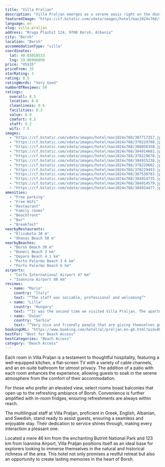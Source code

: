 ```yaml
---
title: "Villa Praljan"
description: "Villa Praljan emerges as a serene oasis right on the doorstep of Borsh Beach, offering guests a unique blend of convenience and tranquility."
featuredImage: "https://cf.bstatic.com/xdata/images/hotel/max1024x768/307717357.jpg?k=7ff6ee9cd079f0a8742aab15807f46c3d1b5ff2296661e0bfedf3b62746c9686&o=&hp=1"
language: en
slug: villa-praljan
address: "Rruga Plazhit 124, 9708 Borsh, Albania"
city: "Borsh"
location: "Borsh"
accommodationType: "villa"
coordinates:
  lat: 40.03018533
  lng: 19.86998899
price: "US$35"
priceFrom: 35
starRating: 3
rating: 8.5
ratingWords: "Very Good"
numberOfReviews: 56
ratings:
  overall: 8.5
  location: 8.8
  cleanliness: 8.6
  facilities: 8.3
  value: 8.9
  comfort: 8.5
  staff: 9.2
  wifi: 7.5
images:
  - "https://cf.bstatic.com/xdata/images/hotel/max1024x768/307717357.jpg?k=7ff6ee9cd079f0a8742aab15807f46c3d1b5ff2296661e0bfedf3b62746c9686&o=&hp=1"
  - "https://cf.bstatic.com/xdata/images/hotel/max1024x768/370229708.jpg?k=be7838153207dc2b33a21bc6392cd1466d9421f14cb267f68c742c79a4bcbbe4&o=&hp=1"
  - "https://cf.bstatic.com/xdata/images/hotel/max1024x768/308050358.jpg?k=d192a6dfb7d92cd3be23c9af228136c3ee4da6f481b34df54e71ebf58ac1aa54&o=&hp=1"
  - "https://cf.bstatic.com/xdata/images/hotel/max1024x768/384914681.jpg?k=0e87c0b0d112bc5d3d576219f3a3e7779fcbc8818dcbf7ada8c56283b063b41d&o=&hp=1"
  - "https://cf.bstatic.com/xdata/images/hotel/max1024x768/370229670.jpg?k=866e40d3c59a2db8c5e8465f1ce551f7fcd95f46672d5d96c4f43e52a4fe95e9&o=&hp=1"
  - "https://cf.bstatic.com/xdata/images/hotel/max1024x768/384915238.jpg?k=e085d0f52be1613ad88a3a1feedaeb115929415330894bb868be9443e4e02630&o=&hp=1"
  - "https://cf.bstatic.com/xdata/images/hotel/max1024x768/370229602.jpg?k=ed96a793876d7a0b6a0ce997aec203b3b90a90d5537b224da1c2c46ed670313b&o=&hp=1"
  - "https://cf.bstatic.com/xdata/images/hotel/max1024x768/370229493.jpg?k=b982ddc0664e5a91331b214d3c593c5dffd768974798bc2ce3faa6b0f19fbea4&o=&hp=1"
  - "https://cf.bstatic.com/xdata/images/hotel/max1024x768/307530783.jpg?k=0f0c60740eeb3928ed57e5ab80a8e1cf559ab1cd1a0770b378395499f8714f04&o=&hp=1"
  - "https://cf.bstatic.com/xdata/images/hotel/max1024x768/384914735.jpg?k=53bb236105f9521473074ae361bf8d21fc50dbbacf4ed0f396986533632868e5&o=&hp=1"
  - "https://cf.bstatic.com/xdata/images/hotel/max1024x768/384914579.jpg?k=efdde6a64d39103259c08a1cb86219862810f6f089c0fc4e663eec462efedbd9&o=&hp=1"
  - "https://cf.bstatic.com/xdata/images/hotel/max1024x768/384914477.jpg?k=15f8d4847352055097c5d5b4849314b8675249f93973ab53c78c56c9e167bc5a&o=&hp=1"
amenities:
  - "Free parking"
  - "Free WiFi"
  - "Restaurant"
  - "Family rooms"
  - "Beachfront"
  - "Bar"
  - "Breakfast"
nearbyRestaurants:
  - "Elisabeta 20 m"
  - "Ohanas Beach 50 m"
nearbyBeaches:
  - "Borsh Beach 30 m"
  - "Buneci Beach 3 km"
  - "Qeparo Beach 4.1 km"
  - "Porto Palermo Beach 3 6 km"
  - "Porto Palermo Beach 6 km"
airports:
  - "Corfu International Airport 47 km"
  - "Ioannina Airport 88 km"
reviews:
  - name: "Mario"
    country: "Italy"
    text: "“The staff was sociable, professional and welcoming”"
  - name: "Lilla"
    country: "Hungary"
    text: "“It was the second time we visited Villa Praljan. The apartment in the best location! The room is clean, the car can be parked in the yard. Sea view, shop and excellent restaurant across the road. A few steps to the not too crowded beach, where...”"
  - name: "Dušan"
    country: "Serbia"
    text: "“Very nice and friendly people that are giving themselves guests to feel comfortable. Suites are just next to very beautiful, clean water, beach.”"
bookingURL: "https://www.booking.com/hotel/al/preljan.en-gb.html?aid=8035640"
bestFor: "Best for Beach Access"
bestCategories: "Beach Access"
category: "Beach Access"
---
```


Each room in Villa Praljan is a testament to thoughtful hospitality, featuring a well-equipped kitchen, a flat-screen TV with a variety of cable channels, and an en-suite bathroom for utmost privacy. The addition of a patio with each room enhances the experience, allowing guests to soak in the serene atmosphere from the comfort of their accommodation.

For those who prefer an elevated view, select rooms boast balconies that open up to the refreshing ambiance of Borsh. Convenience is further amplified with in-room fridges, ensuring refreshments are always within reach.

The multilingual staff at Villa Praljan, proficient in Greek, English, Albanian, and Swedish, stand ready to assist guests, ensuring a seamless and enjoyable stay. Their dedication to service shines through, making every interaction a pleasant one.

Located a mere 46 km from the enchanting Butrint National Park and 123 km from Ioannina Airport, Villa Praljan positions itself as an ideal base for explorers looking to immerse themselves in the natural and historical richness of the area. This hotel not only promises a restful retreat but also an opportunity to create lasting memories in the heart of Borsh.